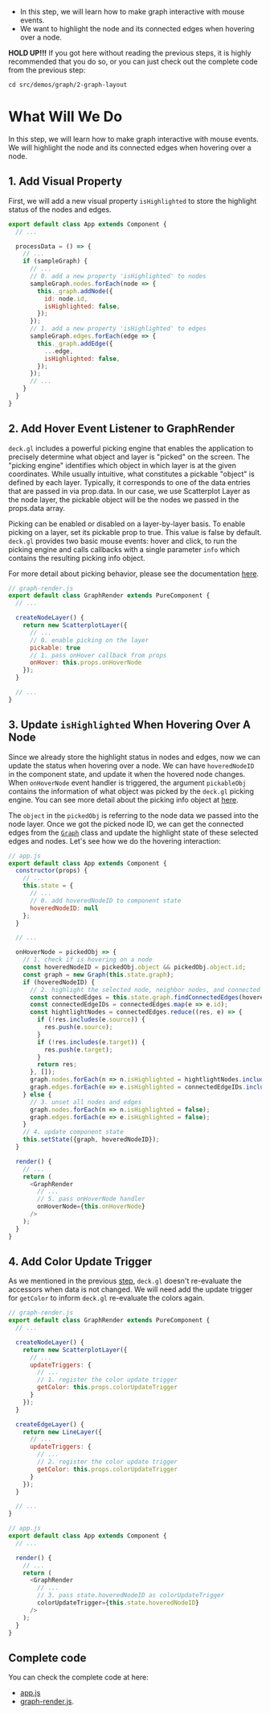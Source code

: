 <!-- INJECT:"InteractiveGraph" -->

<ul class='insert learning-objectives'>
  <li>In this step, we will learn how to make graph interactive with mouse events.</li>
  <li>We want to highlight the node and its connected edges when hovering over a node.</li>
</ul>

**HOLD UP!!!** If you got here without reading the previous steps,
it is highly recommended that you do so, or you can just check out the complete code from the previous step:
```
cd src/demos/graph/2-graph-layout
```

# What Will We Do
In this step, we will learn how to make graph interactive with mouse events.
We will highlight the node and its connected edges when hovering over a node.


## 1. Add Visual Property

First, we will add a new visual property `isHighlighted` to store the highlight status of the nodes and edges.

```js
export default class App extends Component {
  // ...

  processData = () => {
    // ...
    if (sampleGraph) {
      // ...
      // 0. add a new property 'isHighlighted' to nodes
      sampleGraph.nodes.forEach(node => {
        this._graph.addNode({
          id: node.id,
          isHighlighted: false,
        });
      });
      // 1. add a new property 'isHighlighted' to edges
      sampleGraph.edges.forEach(edge => {
        this._graph.addEdge({
          ...edge,
          isHighlighted: false,
        });
      });
      // ...
    }
  }
}
```

## 2. Add Hover Event Listener to GraphRender

`deck.gl` includes a powerful picking engine that enables the application to precisely determine what object and layer is "picked" on the screen. 
The "picking engine" identifies which object in which layer is at the given coordinates. While usually intuitive, what constitutes a pickable "object" is defined by each layer. Typically, it corresponds to one of the data entries that are passed in via prop.data. In our case, we use Scatterplot Layer as the node layer, the pickable object will be the nodes we passed in the props.data array.

Picking can be enabled or disabled on a layer-by-layer basis. To enable picking on a layer, set its pickable prop to true. This value is false by default.
`deck.gl` provides two basic mouse events: hover and click, to run the picking engine and calls callbacks with a single parameter `info` which contains the resulting picking info object.

For more detail about picking behavior, please see the documentation [here](https://uber.github.io/deck.gl/#/documentation/getting-started/adding-interactivity).

```js
// graph-render.js
export default class GraphRender extends PureComponent {
  // ...

  createNodeLayer() {
    return new ScatterplotLayer({
      // ...
      // 0. enable picking on the layer
      pickable: true
      // 1. pass onHover callback from props
      onHover: this.props.onHoverNode
    });
  }

  // ...
}
```
## 3. Update `isHighlighted` When Hovering Over A Node
Since we already store the highlight status in nodes and edges, now we can update the status when hovering over a node.
We can have `hoveredNodeID` in the component state, and update it when the hovered node changes.
When `onHoverNode` event handler is triggered, the argument `pickableObj` contains the information of what object was picked by the `deck.gl` picking engine.
You can see more detail about the picking info object at [here](https://uber.github.io/deck.gl/#/documentation/getting-started/adding-interactivity).

The `object` in the `pickedObj` is referring to the node data we passed into the node layer.
Once we got the picked node ID, we can get the connected edges from the [`Graph`](https://github.com/uber-common/vis-academy/blob/master/src/demos/graph/common/graph.js) class and update the highlight state of these selected edges and nodes.
Let's see how we do the hovering interaction:

```js
// app.js
export default class App extends Component {
  constructor(props) {
    // ...
    this.state = {
      // ...
      // 0. add hoveredNodeID to component state
      hoveredNodeID: null
    };
  }

  // ...

  onHoverNode = pickedObj => {
    // 1. check if is hovering on a node
    const hoveredNodeID = pickedObj.object && pickedObj.object.id;
    const graph = new Graph(this.state.graph);
    if (hoveredNodeID) {
      // 2. highlight the selected node, neighbor nodes, and connected edges
      const connectedEdges = this.state.graph.findConnectedEdges(hoveredNodeID);
      const connectedEdgeIDs = connectedEdges.map(e => e.id);
      const hightlightNodes = connectedEdges.reduce((res, e) => {
        if (!res.includes(e.source)) {
          res.push(e.source);
        }
        if (!res.includes(e.target)) {
          res.push(e.target);
        }
        return res;
      }, []);
      graph.nodes.forEach(n => n.isHighlighted = hightlightNodes.includes(n.id));
      graph.edges.forEach(e => e.isHighlighted = connectedEdgeIDs.includes(e.id));
    } else {
      // 3. unset all nodes and edges
      graph.nodes.forEach(n => n.isHighlighted = false);
      graph.edges.forEach(e => e.isHighlighted = false);      
    }
    // 4. update component state
    this.setState({graph, hoveredNodeID});
  }

  render() {
    // ...
    return (
      <GraphRender
        // ...
        // 5. pass onHoverNode handler
        onHoverNode={this.onHoverNode}
      />
    );
  }
}
```

## 4. Add Color Update Trigger

As we mentioned in the previous [step](#/graph-vis/3-plugin-layout-engine), `deck.gl` doesn't re-evaluate the accessors when data is not changed. We will need add the update trigger for `getColor` to inform `deck.gl` re-evaluate the colors again.

```js
// graph-render.js
export default class GraphRender extends PureComponent {
  // ...

  createNodeLayer() {
    return new ScatterplotLayer({
      // ...
      updateTriggers: {
        // ...
        // 1. register the color update trigger
        getColor: this.props.colorUpdateTrigger
      }
    });
  }

  createEdgeLayer() {
    return new LineLayer({
      // ...
      updateTriggers: {
        // ...
        // 2. register the color update trigger
        getColor: this.props.colorUpdateTrigger
      }
    });
  }

  // ...
}

// app.js
export default class App extends Component {
  // ...

  render() {
    // ...
    return (
      <GraphRender
        // ...
        // 3. pass state.hoveredNodeID as colorUpdateTrigger
        colorUpdateTrigger={this.state.hoveredNodeID}
      />
    );
  }
}
```

## Complete code

You can check the complete code at here:
 - [app.js](https://github.com/uber-common/vis-academy/blob/master/src/demos/graph/3-final-version/src/app.js)
 - [graph-render.js](https://github.com/uber-common/vis-academy/blob/master/src/demos/graph/3-final-version/src/graph-render.js).
